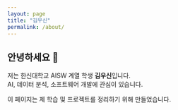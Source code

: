```yaml
---
layout: page
title: "김우신"
permalink: /about/
---
```


## 안녕하세요 👋  
저는 한신대학교 AISW 계열 학생 **김우신**입니다.  
AI, 데이터 분석, 소프트웨어 개발에 관심이 있습니다.

이 페이지는 제 학습 및 프로젝트를 정리하기 위해 만들었습니다.
